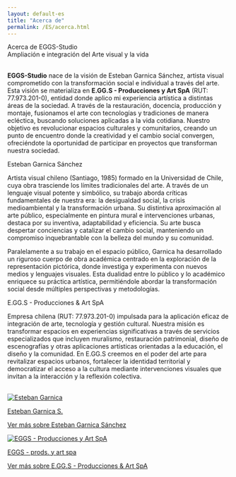 ```yaml
---
layout: default-es
title: "Acerca de"
permalink: /ES/acerca.html
---
```

<!-- Título principal -->
<div class="titulo">Acerca de EGGS-Studio</div>
<div class="subtitulo">Ampliación e integración del Arte visual y la vida</div>

<p class="parrafo" style="margin-top:6%;">
  <strong>EGGS-Studio</strong> nace de la visión de Esteban Garnica Sánchez, artista visual 
  comprometido con la transformación social e individual a través del arte. Esta visión se 
  materializa en <strong>E.GG.S - Producciones y Art SpA</strong> (RUT: 77.973.201-0), entidad 
  donde aplico mi experiencia artística a distintas áreas de la sociedad. A través de la 
  restauración, docencia, producción y montaje, fusionamos el arte con tecnologías y tradiciones 
  de manera ecléctica, buscando soluciones aplicadas a la vida cotidiana. Nuestro objetivo es 
  revolucionar espacios culturales y comunitarios, creando un punto de encuentro donde la 
  creatividad y el cambio social convergen, ofreciéndote la oportunidad de participar en 
  proyectos que transforman nuestra sociedad.
</p>

<!-- Sección Esteban Garnica -->
<div class="subtitulo2">Esteban Garnica Sánchez</div>
<p class="parrafo">
  Artista visual chileno (Santiago, 1985) formado en la Universidad de Chile, cuya obra 
  trasciende los límites tradicionales del arte. A través de un lenguaje visual potente 
  y simbólico, su trabajo aborda críticas fundamentales de nuestra era: la desigualdad 
  social, la crisis medioambiental y la transformación urbana. Su distintiva aproximación 
  al arte público, especialmente en pintura mural e intervenciones urbanas, destaca por 
  su inventiva, adaptabilidad y eficiencia. Su arte busca despertar conciencias y catalizar 
  el cambio social, manteniendo un compromiso inquebrantable con la belleza del mundo y 
  su comunidad.
</p>

<p class="parrafo">
  Paralelamente a su trabajo en el espacio público, Garnica ha desarrollado un riguroso 
  cuerpo de obra académica centrado en la exploración de la representación pictórica, 
  donde investiga y experimenta con nuevos medios y lenguajes visuales. Esta dualidad 
  entre lo público y lo académico enriquece su práctica artística, permitiéndole abordar 
  la transformación social desde múltiples perspectivas y metodologías.
</p>

<!-- Sección EGGS -->
<div class="subtitulo2">E.GG.S - Producciones &amp; Art SpA</div>
<p class="parrafo">
  Empresa chilena (RUT: 77.973.201-0) impulsada para la aplicación eficaz de integración 
  de arte, tecnología y gestión cultural. Nuestra misión es transformar espacios en 
  experiencias significativas a través de servicios especializados que incluyen muralismo, 
  restauración patrimonial, diseño de escenografías y otras aplicaciones artísticas 
  orientadas a la educación, el diseño y la comunidad. En E.GG.S creemos en el poder del 
  arte para revitalizar espacios urbanos, fortalecer la identidad territorial y democratizar 
  el acceso a la cultura mediante intervenciones visuales que invitan a la interacción y 
  la reflexión colectiva.
</p>
<br>
<!-- Botones Fancy para conocer más -->
<div class="button-container">
  <!-- Botón para Esteban Garnica -->
  <a href="/ES/garnica.html" class="fancy-button">
    <div class="button-content">
      <!-- Imagen representativa para Esteban Garnica -->
      <img src="/assets/img/boton-esteban.jpg" alt="Esteban Garnica" loading="lazy">
      <p class="title">Esteban Garnica S.</p>
      <p class="subtitle">Ver más sobre Esteban Garnica Sánchez</p>
    </div>
  </a>

  <!-- Botón para EGGS -->
  <a href="/ES/eggs.html" class="fancy-button">
    <div class="button-content">
      <!-- Imagen representativa para EGGS -->
      <img src="/assets/img/boton-eggs.jpg" alt="EGGS - Producciones y Art SpA" loading="lazy">
      <p class="title">EGGS - prods. y art spa</p>
      <p class="subtitle">Ver más sobre E.GG.S - Producciones &amp; Art SpA</p>
    </div>
  </a>
</div>
